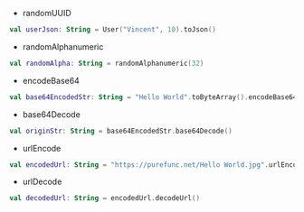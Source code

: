 * randomUUID

```kotlin
val userJson: String = User("Vincent", 10).toJson()
```

* randomAlphanumeric

```kotlin
val randomAlpha: String = randomAlphanumeric(32)
```

* encodeBase64

```kotlin
val base64EncodedStr: String = "Hello World".toByteArray().encodeBase64() 
```

* base64Decode

```kotlin
val originStr: String = base64EncodedStr.base64Decode()
```

* urlEncode

```kotlin
val encodedUrl: String = "https://purefunc.net/Hello World.jpg".urlEncode()
```

* urlDecode

```kotlin
val decodedUrl: String = encodedUrl.decodeUrl()
```